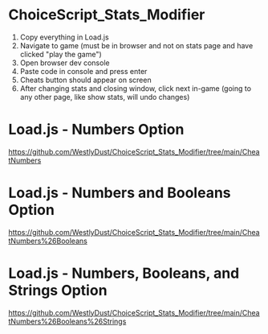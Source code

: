 # ChoiceScript_Stats_Modifier
1. Copy everything in Load.js
2. Navigate to game (must be in browser and not on stats page and have clicked "play the game")
3. Open browser dev console
4. Paste code in console and press enter
5. Cheats button should appear on screen
6. After changing stats and closing window, click next in-game (going to any other page, like show stats, will undo changes)

# Load.js - Numbers Option
https://github.com/WestlyDust/ChoiceScript_Stats_Modifier/tree/main/CheatNumbers
# Load.js - Numbers and Booleans Option
https://github.com/WestlyDust/ChoiceScript_Stats_Modifier/tree/main/CheatNumbers%26Booleans
# Load.js - Numbers, Booleans, and Strings Option
https://github.com/WestlyDust/ChoiceScript_Stats_Modifier/tree/main/CheatNumbers%26Booleans%26Strings
